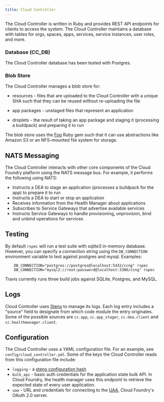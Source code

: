 ```yaml
---
title: Cloud Controller
---
```


The Cloud Controller is written in Ruby and provides REST API endpoints for clients to access the system.
The Cloud Controller maintains a database with tables for orgs, spaces, apps, services, service instances, user roles, and more.

### Database (CC_DB)

The Cloud Controller database has been tested with Postgres.

### Blob Store

The Cloud Controller manages a blob store for:

- resources - files that are uploaded to the Cloud Controller with a unique SHA such that they can be reused without re-uploading the file

- app packages - unstaged files that represent an application

- droplets - the result of taking an app package and staging it (processing a buildpack) and preparing it to run

The blob store uses the [Fog](http://fog.io/) Ruby gem such that it can use abstractions like Amazon S3 or an NFS-mounted file system for storage.

## NATS Messaging

The Cloud Controller interacts with other core components of the Cloud Foundry platform using the NATS message bus.
For example, it performs the following using NATS:

- Instructs a DEA to stage an application (processes a buildpack for the app) to prepare it to run
- Instructs a DEA to start or stop an application
- Receives information from the Health Manager about applications
- Subscribes to Service Gateways that advertise available services
- Instructs Service Gateways to handle provisioning, unprovision, bind and unbind operations for services

## Testing

By default `rspec` will run a test suite with sqlite3 in-memory database.
However, you can specify a connection string using the `DB_CONNECTION` environment variable to test against postgres and mysql. Examples:

~~~
    DB_CONNECTION="postgres://postgres@localhost:5432/ccng" rspec
    DB_CONNECTION="mysql2://root:password@localhost:3306/ccng" rspec
~~~

Travis currently runs three build jobs against SQLite, Postgres, and MySQL.

## Logs

Cloud Controller uses [Steno](http://github.com/cloudfoundry/steno) to manage its logs.
Each log entry includes a "source" field to designate from which code module the entry originates.
Some of the possible sources are `cc.app`, `cc.app_stager`, `cc.dea.client` and `cc.healthmanager.client`.

## Configuration

The Cloud Controller uses a YAML configuration file.
For an example, see `config/cloud_controller.yml`.
Some of the keys the Cloud Controller reads from this configuration file include:

* `logging` - a [steno configuration hash](http://github.com/cloudfoundry/steno#from-yaml-file)
* `bulk_api` - basic auth credentials for the application state bulk API. In Cloud Foundry,
the health manager uses this endpoint to retrieve the expected state of every user
application.
* `uaa` - URL and credentials for connecting to the [UAA](./uaa.html),
Cloud Foundry's OAuth 2.0 server.
